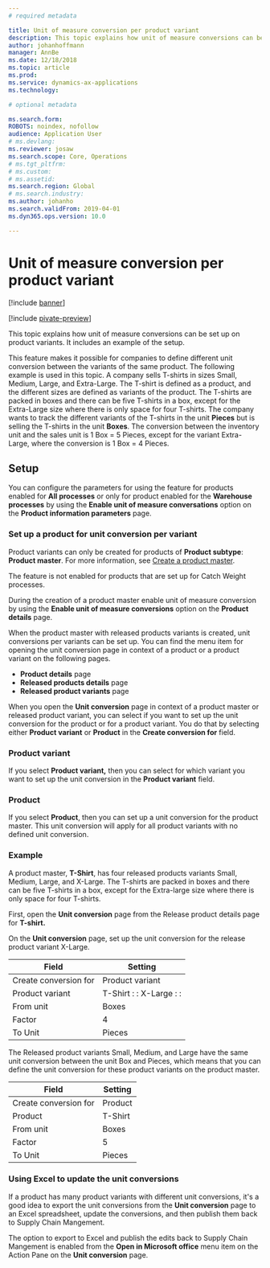 ```yaml
---
# required metadata

title: Unit of measure conversion per product variant
description: This topic explains how unit of measure conversions can be set up on product variants.
author: johanhoffmann
manager: AnnBe
ms.date: 12/18/2018
ms.topic: article
ms.prod: 
ms.service: dynamics-ax-applications
ms.technology: 

# optional metadata

ms.search.form: 
ROBOTS: noindex, nofollow
audience: Application User
# ms.devlang: 
ms.reviewer: josaw
ms.search.scope: Core, Operations
# ms.tgt_pltfrm: 
# ms.custom: 
# ms.assetid: 
ms.search.region: Global
# ms.search.industry: 
ms.author: johanho
ms.search.validFrom: 2019-04-01
ms.dyn365.ops.version: 10.0

---
```


# Unit of measure conversion per product variant

[!include [banner](../includes/banner.md)]

[!include [pivate-preview](../includes/pivate-preview-banner.md)]

This topic explains how unit of measure conversions can be set up on product variants. It includes an example of the setup.

This feature makes it possible for companies to define different unit conversion between the variants of the same product. The following example is used in this topic. A company sells T-shirts in sizes Small, Medium, Large, and Extra-Large. The T-shirt is defined as a product, and the different sizes are defined as variants of the product. The T-shirts are packed in boxes and there can be five T-shirts in a box, except for the Extra-Large size where there is only space for four T-shirts. The company wants to track the different variants of the T-shirts in the unit **Pieces** but is selling the T-shirts in the unit **Boxes**. The conversion between the inventory unit and the sales unit is 1 Box = 5 Pieces, except for the variant Extra-Large, where the conversion is 1 Box = 4 Pieces.

## Setup

You can configure the parameters for using the feature for products enabled for **All processes** or only for product enabled for the **Warehouse processes** by using the **Enable unit of measure conversations** option on the **Product information parameters** page.

### Set up a product for unit conversion per variant

Product variants can only be created for products of **Product subtype**: **Product master**. For more information, see [Create a product master](tasks/create-product-master.md).

The feature is not enabled for products that are set up for Catch Weight processes. 

During the creation of a product master enable unit of measure conversion by using the **Enable unit of measure conversions** option on the **Product details** page.

When the product master with released products variants is created, unit conversions per variants can be set up. You can find the menu item for opening the unit conversion page in context of a product or a product variant on the following pages.

-   **Product details** page
-   **Released products details** page
-   **Released product variants** page

When you open the **Unit conversion** page in context of a product master or released product variant, you can select if you want to set up the unit conversion for the product or for a product variant. You do that by selecting either **Product variant** or **Product** in the **Create conversion for** field.

### Product variant

If you select **Product variant,** then you can select for which variant you want to set up the unit conversion in the **Product variant** field.

### Product

If you select **Product**, then you can set up a unit conversion for the product master. This unit conversion will apply for all product variants with no defined unit conversion.

### Example

A product master, **T-Shirt**, has four released products variants Small, Medium, Large, and X-Large. The T-shirts are packed in boxes and there can be five T-shirts in a box, except for the Extra-large size where there is only space for four T-shirts.

First, open the **Unit conversion** page from the Release product details page for **T-shirt.**

On the **Unit conversion** page, set up the unit conversion for the release product variant X-Large.

| **Field**             | **Setting**             |
|-----------------------|-------------------------|
| Create conversion for | Product variant         |
| Product variant       | T-Shirt : : X-Large : : |
| From unit             | Boxes                   |
| Factor                | 4                       |
| To Unit               | Pieces                  |

The Released product variants Small, Medium, and Large have the same unit conversion between the unit Box and Pieces, which means that you can define the unit conversion for these product variants on the product master.

| **Field**             | **Setting** |
|-----------------------|-------------|
| Create conversion for | Product     |
| Product               | T-Shirt     |
| From unit             | Boxes       |
| Factor                | 5           |
| To Unit               | Pieces      |

### Using Excel to update the unit conversions

If a product has many product variants with different unit conversions, it's a good idea to export the unit conversions from the **Unit conversion** page to an Excel spreadsheet, update the conversions, and then publish them back to Supply Chain Mangement.

The option to export to Excel and publish the edits back to Supply Chain Mangement is enabled from the **Open in Microsoft office** menu item on the Action Pane on the **Unit conversion** page.

